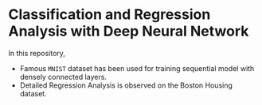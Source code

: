 # Classification and Regression Analysis with Deep Neural Network
In this repository, 

* Famous `MNIST` dataset has been used for training sequential model with densely connected layers.
* Detailed Regression Analysis is observed on the Boston Housing dataset.